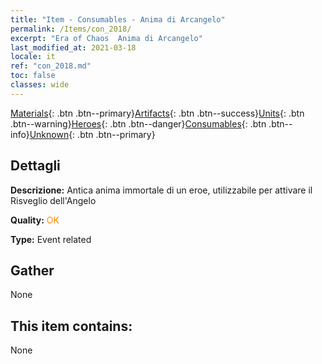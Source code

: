 ```yaml
---
title: "Item - Consumables - Anima di Arcangelo"
permalink: /Items/con_2018/
excerpt: "Era of Chaos  Anima di Arcangelo"
last_modified_at: 2021-03-18
locale: it
ref: "con_2018.md"
toc: false
classes: wide
---
```

 [Materials](/it/Items/){: .btn .btn--primary}[Artifacts](/it/Items/Artifacts/){: .btn .btn--success}[Units](/it/Items/Units/){: .btn .btn--warning}[Heroes](/it/Items/Heroes/){: .btn .btn--danger}[Consumables](/it/Items/Consumables/){: .btn .btn--info}[Unknown](/it/Items/Unknown/){: .btn .btn--primary}

## Dettagli
 **Descrizione:** Antica anima immortale di un eroe, utilizzabile per attivare il Risveglio dell'Angelo

 **Quality:** <span style="color: #FF8C00">OK</span>

 **Type:** Event related

## Gather

  None

## This item contains:

  None

